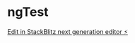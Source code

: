 # ngTest

[Edit in StackBlitz next generation editor ⚡️](https://stackblitz.com/~/github.com/wlalsplus100/ngTest)